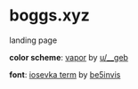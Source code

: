 # boggs.xyz

landing page

**color scheme**: [vapor][vapor] by [u/__geb][geb]

**font**: [iosevka term][iosevka] by [be5invis][be5invis]

[vapor]: https://www.reddit.com/comments/6lgjjm
[geb]: https://www.reddit.com/user/__geb
[iosevka]: https://be5invis.github.io/Iosevka/
[be5invis]: https://github.com/be5invis
